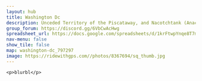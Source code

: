 ```yaml
---
layout: hub
title: Washington Dc
description: Unceded Territory of the Piscataway, and Nacotchtank (Anacostan)
group_forum: https://discord.gg/6VbCwAcHwg
spreadsheet_url: https://docs.google.com/spreadsheets/d/1krFtwpYnqe8T7mCaAVJzsqxe_CYDAIbQKwoLMMPZc3k/gviz/tq?tqx=out:json&sheet=washington_dc
nav-menu: false
show_tile: false
map: washington-dc_797297
image: https://ridewithgps.com//photos/8367694/sq_thumb.jpg
---
```

    
    <p>blurbl</p>